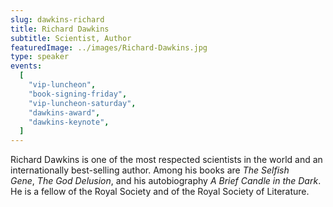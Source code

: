 ```yaml
---
slug: dawkins-richard
title: Richard Dawkins
subtitle: Scientist, Author
featuredImage: ../images/Richard-Dawkins.jpg
type: speaker
events:
  [
    "vip-luncheon",
    "book-signing-friday",
    "vip-luncheon-saturday",
    "dawkins-award",
    "dawkins-keynote",
  ]
---
```


<!-- Yay, no errors, warnings, or alerts! -->

Richard Dawkins is one of the most respected scientists in the world and an internationally best-selling author. Among his books are *The Selfish Gene*, *The God Delusion*, and his autobiography *A Brief Candle in the Dark*. He is a fellow of the Royal Society and of the Royal Society of Literature.

